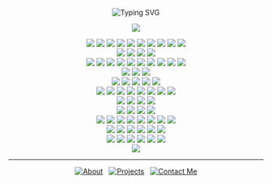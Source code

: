 <p align="center">
  <img src="https://readme-typing-svg.demolab.com/?lines=I+love+coding;day+and+night+...;-+afn&font=VT323&size=42&color=F7982DC9&center=true&width=440&height=80" alt="Typing SVG" />
</p>

<p align="center">
  <img src="https://skillicons.dev/icons?i=javascript,typescript,python,java,swift,c,cs,php,dart,kotlin" />
</p>
<div align="center">
  <img src="https://img.shields.io/badge/PyTorch-EE4C2C?logo=pytorch&logoColor=white" />
  <img src="https://img.shields.io/badge/Hugging Face-FFD21F?logo=huggingface&logoColor=black" />
  <img src="https://img.shields.io/badge/LangChain-000000?logo=python&logoColor=white" />
  <img src="https://img.shields.io/badge/Stable--Baselines3-1A9F8A?logo=python&logoColor=white" />
  <img src="https://img.shields.io/badge/scikit--learn-F7931E?logo=scikitlearn&logoColor=white" />
  <img src="https://img.shields.io/badge/FAISS-17A2B8?logo=python&logoColor=white" />
  <img src="https://img.shields.io/badge/XGBoost-00C7B7?logo=python&logoColor=white" />
  <img src="https://img.shields.io/badge/Amazon SageMaker-FF9900?logo=amazonaws&logoColor=white" />
  <img src="https://img.shields.io/badge/Jupyter-F37626?logo=jupyter&logoColor=white" />
  <img src="https://img.shields.io/badge/Streamlit-FF4B4B?logo=streamlit&logoColor=white" />
</div>
<div align="center">
  <img src="https://img.shields.io/badge/RAG-005571?logo=python&logoColor=white" />
  <img src="https://img.shields.io/badge/Generative AI-FF4C4C?logo=python&logoColor=white" />
  <img src="https://img.shields.io/badge/NLP-005571?logo=python&logoColor=white" />
  <img src="https://img.shields.io/badge/Reinforcement Learning-1E90FF?logo=python&logoColor=white" />
</div>
<div align="center">
  <img src="https://img.shields.io/badge/Node.js-339933?logo=nodedotjs&logoColor=white" />
  <img src="https://img.shields.io/badge/Express.js-000000?logo=express&logoColor=white" />
  <img src="https://img.shields.io/badge/React-61DAFB?logo=react&logoColor=black" />
  <img src="https://img.shields.io/badge/Next.js-000000?logo=nextdotjs&logoColor=white" />
  <img src="https://img.shields.io/badge/jQuery-0769AD?logo=jquery&logoColor=white" />
  <img src="https://img.shields.io/badge/WordPress-21759B?logo=wordpress&logoColor=white" />
  <img src="https://img.shields.io/badge/CSS3-1572B6?logo=css3&logoColor=white" />
  <img src="https://img.shields.io/badge/HTML5-E34F26?logo=html5&logoColor=white" />
  <img src="https://img.shields.io/badge/Apache-D22128?logo=apache&logoColor=white" />
  <img src="https://img.shields.io/badge/Nginx-009639?logo=nginx&logoColor=white" />
</div>
<div align="center">
  <img src="https://img.shields.io/badge/Flutter-02569B?logo=flutter&logoColor=white" />
  <img src="https://img.shields.io/badge/iOS-000000?logo=apple&logoColor=white" />
  <img src="https://img.shields.io/badge/Android-3DDC84?logo=android&logoColor=white" />
</div>
<div align="center">
  <img src="https://img.shields.io/badge/PostgreSQL-4169E1?logo=postgresql&logoColor=white" />
  <img src="https://img.shields.io/badge/MySQL-4479A1?logo=mysql&logoColor=white" />
  <img src="https://img.shields.io/badge/MongoDB-47A248?logo=mongodb&logoColor=white" />
  <img src="https://img.shields.io/badge/NoSQL-005571?logo=databricks&logoColor=white" />
  <img src="https://img.shields.io/badge/SQL-4479A1?logo=sqlite&logoColor=white" />
</div>
<div align="center">
  <img src="https://img.shields.io/badge/Git-F05032?logo=git&logoColor=white" />
  <img src="https://img.shields.io/badge/Docker Compose-2496ED?logo=docker&logoColor=white" />
  <img src="https://img.shields.io/badge/Docker-2496ED?logo=docker&logoColor=white" />
  <img src="https://img.shields.io/badge/Kubernetes-326CE5?logo=kubernetes&logoColor=white" />
  <img src="https://img.shields.io/badge/Ansible-EE0000?logo=ansible&logoColor=white" />
  <img src="https://img.shields.io/badge/Terraform-7B42BC?logo=terraform&logoColor=white" />
  <img src="https://img.shields.io/badge/GitHub Actions-2088FF?logo=githubactions&logoColor=white" />
  <img src="https://img.shields.io/badge/Slack-4A154B?logo=slack&logoColor=white" />
</div>
<div align="center">
  <img src="https://img.shields.io/badge/GraphQL-E10098?logo=graphql&logoColor=white" />
  <img src="https://img.shields.io/badge/REST-02569B?logo=rest&logoColor=white" />
  <img src="https://img.shields.io/badge/OAuth-008080?logo=oauth&logoColor=white" />
  <img src="https://img.shields.io/badge/FastAPI-009688?logo=fastapi&logoColor=white" />
</div>
<div align="center">
  <img src="https://img.shields.io/badge/AWS-232F3E?logo=amazonaws&logoColor=white" />
  <img src="https://img.shields.io/badge/Firebase-FFCA28?logo=firebase&logoColor=black" />
  <img src="https://img.shields.io/badge/Google Cloud-4285F4?logo=googlecloud&logoColor=white" />
  <img src="https://img.shields.io/badge/Supabase-3ECF8E?logo=supabase&logoColor=white" />
</div>
<div align="center">
  <img src="https://img.shields.io/badge/Jest-C21325?logo=jest&logoColor=white" />
  <img src="https://img.shields.io/badge/Mocha-8D6748?logo=mocha&logoColor=white" />
  <img src="https://img.shields.io/badge/JUnit-25A162?logo=java&logoColor=white" />
  <img src="https://img.shields.io/badge/XCTest-FF2D55?logo=apple&logoColor=white" />
  <img src="https://img.shields.io/badge/PyTest-0A9EDC?logo=pytest&logoColor=white" />
  <img src="https://img.shields.io/badge/Playwright-2EAD33?logo=microsoft&logoColor=white" />
  <img src="https://img.shields.io/badge/Puppeteer-40B5A4?logo=puppeteer&logoColor=white" />
  <img src="https://img.shields.io/badge/Selenium-43B02A?logo=selenium&logoColor=white" />
</div>
<div align="center">
  <img src="https://img.shields.io/badge/Kali Linux-557C94?logo=kalilinux&logoColor=white" />
  <img src="https://img.shields.io/badge/Wireshark-1679A7?logo=wireshark&logoColor=white" />
  <img src="https://img.shields.io/badge/Nmap-214478?logo=nmap&logoColor=white" />
  <img src="https://img.shields.io/badge/SQLmap-5C2D91?logo=sqlite&logoColor=white" />
  <img src="https://img.shields.io/badge/Netcat-000000?logo=gnu&logoColor=white" />
  <img src="https://img.shields.io/badge/Dsniff-333333?logo=gnupg&logoColor=white" />
</div>
<div align="center">
  <img src="https://img.shields.io/badge/RedHat-EE0000?logo=redhat&logoColor=white" />
  <img src="https://img.shields.io/badge/CentOS-262577?logo=centos&logoColor=white" />
  <img src="https://img.shields.io/badge/Fedora-294172?logo=fedora&logoColor=white" />
  <img src="https://img.shields.io/badge/Ubuntu-E95420?logo=ubuntu&logoColor=white" />
  <img src="https://img.shields.io/badge/Kali Linux-557C94?logo=kalilinux&logoColor=white" />
  <img src="https://img.shields.io/badge/Debian-A81D33?logo=debian&logoColor=white" />
</div>
<div align="center">
  <img src="https://img.shields.io/badge/Unity-FFFFFF?logo=unity&logoColor=black" />
</div>

---

<p align="center">
  <a href="https://alifuatnumanoglu.com"><img src="https://img.shields.io/badge/About-1e1e1e?style=for-the-badge" alt="About" /></a>&nbsp;&nbsp;
  <a href="https://afnprojects.com"><img src="https://img.shields.io/badge/Projects Hub-1e1e1e?style=for-the-badge" alt="Projects" /></a>&nbsp;&nbsp;
  <a href="https://alifuatnumanoglu.com/contact"><img src="https://img.shields.io/badge/Contact_Me-1e1e1e?style=for-the-badge" alt="Contact Me" /></a>
</p>

